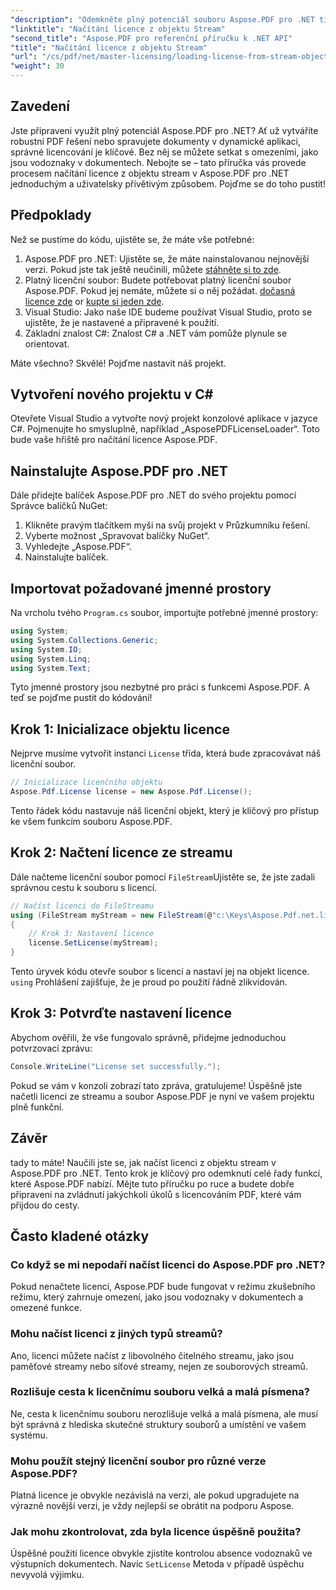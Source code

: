 ```yaml
---
"description": "Odemkněte plný potenciál souboru Aspose.PDF pro .NET tím, že se naučíte, jak načíst licenci ze streamu. Tato komplexní příručka poskytuje podrobné pokyny."
"linktitle": "Načítání licence z objektu Stream"
"second_title": "Aspose.PDF pro referenční příručku k .NET API"
"title": "Načítání licence z objektu Stream"
"url": "/cs/pdf/net/master-licensing/loading-license-from-stream-object/"
"weight": 30
---
```


## Zavedení

Jste připraveni využít plný potenciál Aspose.PDF pro .NET? Ať už vytváříte robustní PDF řešení nebo spravujete dokumenty v dynamické aplikaci, správné licencování je klíčové. Bez něj se můžete setkat s omezeními, jako jsou vodoznaky v dokumentech. Nebojte se – tato příručka vás provede procesem načítání licence z objektu stream v Aspose.PDF pro .NET jednoduchým a uživatelsky přívětivým způsobem. Pojďme se do toho pustit!

## Předpoklady

Než se pustíme do kódu, ujistěte se, že máte vše potřebné:

1. Aspose.PDF pro .NET: Ujistěte se, že máte nainstalovanou nejnovější verzi. Pokud jste tak ještě neučinili, můžete [stáhněte si to zde](https://releases.aspose.com/pdf/net/).
2. Platný licenční soubor: Budete potřebovat platný licenční soubor Aspose.PDF. Pokud jej nemáte, můžete si o něj požádat. [dočasná licence zde](https://purchase.aspose.com/tempneboary-license/) or [kupte si jeden zde](https://purchase.aspose.com/buy).
3. Visual Studio: Jako naše IDE budeme používat Visual Studio, proto se ujistěte, že je nastavené a připravené k použití.
4. Základní znalost C#: Znalost C# a .NET vám pomůže plynule se orientovat.

Máte všechno? Skvělé! Pojďme nastavit náš projekt.

## Vytvoření nového projektu v C#

Otevřete Visual Studio a vytvořte nový projekt konzolové aplikace v jazyce C#. Pojmenujte ho smysluplně, například „AsposePDFLicenseLoader“. Toto bude vaše hřiště pro načítání licence Aspose.PDF.

## Nainstalujte Aspose.PDF pro .NET

Dále přidejte balíček Aspose.PDF pro .NET do svého projektu pomocí Správce balíčků NuGet:

1. Klikněte pravým tlačítkem myši na svůj projekt v Průzkumníku řešení.
2. Vyberte možnost „Spravovat balíčky NuGet“.
3. Vyhledejte „Aspose.PDF“.
4. Nainstalujte balíček.

## Importovat požadované jmenné prostory

Na vrcholu tvého `Program.cs` soubor, importujte potřebné jmenné prostory:

```csharp
using System;
using System.Collections.Generic;
using System.IO;
using System.Linq;
using System.Text;
```

Tyto jmenné prostory jsou nezbytné pro práci s funkcemi Aspose.PDF. A teď se pojďme pustit do kódování!

## Krok 1: Inicializace objektu licence

Nejprve musíme vytvořit instanci `License` třída, která bude zpracovávat náš licenční soubor.

```csharp
// Inicializace licenčního objektu
Aspose.Pdf.License license = new Aspose.Pdf.License();
```

Tento řádek kódu nastavuje náš licenční objekt, který je klíčový pro přístup ke všem funkcím souboru Aspose.PDF.

## Krok 2: Načtení licence ze streamu

Dále načteme licenční soubor pomocí `FileStream`Ujistěte se, že jste zadali správnou cestu k souboru s licencí.

```csharp
// Načíst licenci do FileStreamu
using (FileStream myStream = new FileStream(@"c:\Keys\Aspose.Pdf.net.lic", FileMode.Open))
{
    // Krok 3: Nastavení licence
    license.SetLicense(myStream);
}
```

Tento úryvek kódu otevře soubor s licencí a nastaví jej na objekt licence. `using` Prohlášení zajišťuje, že je proud po použití řádně zlikvidován.

## Krok 3: Potvrďte nastavení licence

Abychom ověřili, že vše fungovalo správně, přidejme jednoduchou potvrzovací zprávu:

```csharp
Console.WriteLine("License set successfully.");
```

Pokud se vám v konzoli zobrazí tato zpráva, gratulujeme! Úspěšně jste načetli licenci ze streamu a soubor Aspose.PDF je nyní ve vašem projektu plně funkční.

## Závěr

tady to máte! Naučili jste se, jak načíst licenci z objektu stream v Aspose.PDF pro .NET. Tento krok je klíčový pro odemknutí celé řady funkcí, které Aspose.PDF nabízí. Mějte tuto příručku po ruce a budete dobře připraveni na zvládnutí jakýchkoli úkolů s licencováním PDF, které vám přijdou do cesty.

## Často kladené otázky

### Co když se mi nepodaří načíst licenci do Aspose.PDF pro .NET?  
Pokud nenačtete licenci, Aspose.PDF bude fungovat v režimu zkušebního režimu, který zahrnuje omezení, jako jsou vodoznaky v dokumentech a omezené funkce.

### Mohu načíst licenci z jiných typů streamů?  
Ano, licenci můžete načíst z libovolného čitelného streamu, jako jsou paměťové streamy nebo síťové streamy, nejen ze souborových streamů.

### Rozlišuje cesta k licenčnímu souboru velká a malá písmena?  
Ne, cesta k licenčnímu souboru nerozlišuje velká a malá písmena, ale musí být správná z hlediska skutečné struktury souborů a umístění ve vašem systému.

### Mohu použít stejný licenční soubor pro různé verze Aspose.PDF?  
Platná licence je obvykle nezávislá na verzi, ale pokud upgradujete na výrazně novější verzi, je vždy nejlepší se obrátit na podporu Aspose.

### Jak mohu zkontrolovat, zda byla licence úspěšně použita?  
Úspěšné použití licence obvykle zjistíte kontrolou absence vodoznaků ve výstupních dokumentech. Navíc `SetLicense` Metoda v případě úspěchu nevyvolá výjimku.
